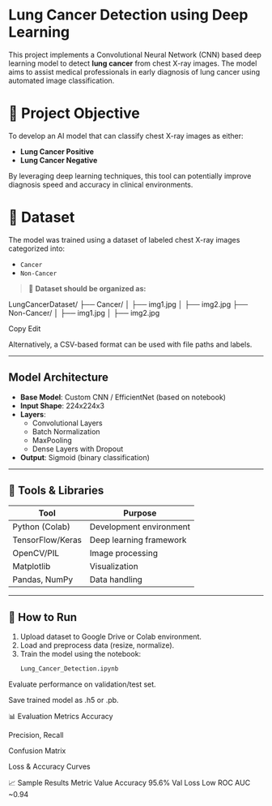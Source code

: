 
  
# Lung Cancer Detection using Deep Learning

This project implements a Convolutional Neural Network (CNN) based deep learning model to detect **lung cancer** from chest X-ray images. The model aims to assist medical professionals in early diagnosis of lung cancer using automated image classification.

# 📌 Project Objective

To develop an AI model that can classify chest X-ray images as either:

- **Lung Cancer Positive**
- **Lung Cancer Negative**

By leveraging deep learning techniques, this tool can potentially improve diagnosis speed and accuracy in clinical environments.



# 🧾 Dataset

The model was trained using a dataset of labeled chest X-ray images categorized into:
- `Cancer`
- `Non-Cancer`

> 📁 **Dataset should be organized as:**

LungCancerDataset/
├── Cancer/
│ ├── img1.jpg
│ ├── img2.jpg
├── Non-Cancer/
│ ├── img1.jpg
│ ├── img2.jpg

Copy
Edit

Alternatively, a CSV-based format can be used with file paths and labels.

---

## Model Architecture

- **Base Model**: Custom CNN / EfficientNet (based on notebook)
- **Input Shape**: 224x224x3
- **Layers**:
  - Convolutional Layers
  - Batch Normalization
  - MaxPooling
  - Dense Layers with Dropout
- **Output**: Sigmoid (binary classification)

---

## 🧪 Tools & Libraries

| Tool              | Purpose                     |
|------------------|-----------------------------|
| Python (Colab)    | Development environment     |
| TensorFlow/Keras | Deep learning framework     |
| OpenCV/PIL       | Image processing            |
| Matplotlib       | Visualization               |
| Pandas, NumPy    | Data handling               |

---

## 🚀 How to Run

1. Upload dataset to Google Drive or Colab environment.
2. Load and preprocess data (resize, normalize).
3. Train the model using the notebook:
   ```bash
   Lung_Cancer_Detection.ipynb
Evaluate performance on validation/test set.

Save trained model as .h5 or .pb.

📊 Evaluation Metrics
Accuracy

Precision, Recall

Confusion Matrix

Loss & Accuracy Curves


📈 Sample Results
Metric	Value
Accuracy	95.6%
Val Loss	Low
ROC AUC	~0.94
